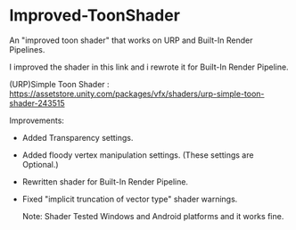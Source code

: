 # Improved-ToonShader
An "improved toon shader" that works on URP and Built-In Render Pipelines.

I improved the shader in this link and i rewrote it for Built-In Render Pipeline.

(URP)Simple Toon Shader : https://assetstore.unity.com/packages/vfx/shaders/urp-simple-toon-shader-243515

Improvements:
- Added Transparency settings.
- Added floody vertex manipulation settings. (These settings are Optional.)
- Rewritten shader for Built-In Render Pipeline.
- Fixed "implicit truncation of vector type" shader warnings.

  Note: Shader Tested Windows and Android platforms and it works fine.

